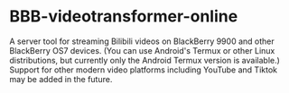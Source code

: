 # BBB-videotransformer-online
A server tool for streaming Bilibili videos on BlackBerry 9900 and other BlackBerry OS7 devices. (You can use Android's Termux or other Linux distributions, but currently only the Android Termux version is available.) Support for other modern video platforms including YouTube and Tiktok may be added in the future.
